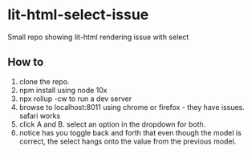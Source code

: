 # lit-html-select-issue
Small repo showing lit-html rendering issue with select

## How to
1. clone the repo.
2. npm install using node 10x
3. npx rollup -cw to run a dev server
4. browse to localhost:8011 using chrome or firefox - they have issues. safari works
5. click A and B. select an option in the dropdown for both.
6. notice has you toggle back and forth that even though the model is correct, the select hangs onto the value from the previous model.

